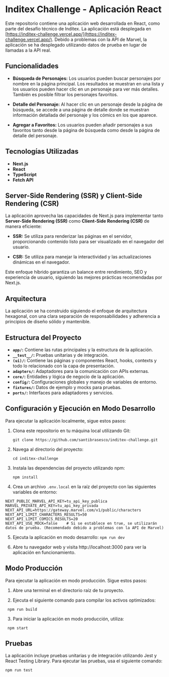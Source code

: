 # Inditex Challenge - Aplicación React

Este repositorio contiene una aplicación web desarrollada en React, como parte del desafío técnico de Inditex. La aplicación está desplegada en [https://inditex-challenge.vercel.app/](https://inditex-challenge.vercel.app/). Debido a problemas con la API de Marvel, la aplicación se ha desplegado utilizando datos de prueba en lugar de llamadas a la API real.

## Funcionalidades

- **Búsqueda de Personajes:** Los usuarios pueden buscar personajes por nombre en la página principal. Los resultados se muestran en una lista y los usuarios pueden hacer clic en un personaje para ver más detalles. También es posible filtrar los personajes favoritos.

- **Detalle del Personaje:** Al hacer clic en un personaje desde la página de búsqueda, se accede a una página de detalle donde se muestran información detallada del personaje y los cómics en los que aparece.

- **Agregar a Favoritos:** Los usuarios pueden añadir personajes a sus favoritos tanto desde la página de búsqueda como desde la página de detalle del personaje.

## Tecnologías Utilizadas

- **Next.js**
- **React**
- **TypeScript**
- **Fetch API**

## Server-Side Rendering (SSR) y Client-Side Rendering (CSR)

La aplicación aprovecha las capacidades de Next.js para implementar tanto **Server-Side Rendering (SSR)** como **Client-Side Rendering (CSR)** de manera eficiente:

- **SSR:** Se utiliza para renderizar las páginas en el servidor, proporcionando contenido listo para ser visualizado en el navegador del usuario.

- **CSR:** Se utiliza para manejar la interactividad y las actualizaciones dinámicas en el navegador.

Este enfoque híbrido garantiza un balance entre rendimiento, SEO y experiencia de usuario, siguiendo las mejores prácticas recomendadas por Next.js.


## Arquitectura

La aplicación se ha construido siguiendo el enfoque de arquitectura hexagonal, con una clara separación de responsabilidades y adherencia a principios de diseño sólido y mantenible.

## Estructura del Proyecto

- **`app/`:** Contiene las rutas principales y la estructura de la aplicación.
- **`__test__/`:** Pruebas unitarias y de integración.
- **`(ui)/`:** Contiene las páginas y componentes React, hooks, contexts y todo lo relacionado con la capa de presentación.
- **`adapters/`:** Adaptadores para la comunicación con APIs externas.
- **`core/`:** Entidades y lógica de negocio de la aplicación.
- **`config/`:** Configuraciones globales y manejo de variables de entorno.
- **`fixtures/`:** Datos de ejemplo y mocks para pruebas.
- **`ports/`:** Interfaces para adaptadores y servicios.

## Configuración y Ejecución en Modo Desarrollo

Para ejecutar la aplicación localmente, sigue estos pasos:

1. Clona este repositorio en tu máquina local utilizando Git:

   ```
   git clone https://github.com/santibrasesco/inditex-challenge.git
   ```

2. Navega al directorio del proyecto:

   ```
   cd inditex-challenge
   ```

3. Instala las dependencias del proyecto utilizando npm:

   ```
   npm install
   ```
4. Crea un archivo ```.env.local``` en la raíz del proyecto con las siguientes variables de entorno:
 ```
 NEXT_PUBLIC_MARVEL_API_KEY=tu_api_key_publica
MARVEL_PRIVATE_API_KEY=tu_api_key_privada
NEXT_API_URL=https://gateway.marvel.com/v1/public/characters
NEXT_API_LIMIT_CHARACTERS_RESULTS=50
NEXT_API_LIMIT_COMICS_RESULTS=20
NEXT_API_USE_MOCK=false    # Si se establece en true, se utilizarán datos de prueba. (Recomendado debido a problemas con la API de Marvel)
```

5. Ejecuta la aplicación en modo desarrollo:
  ``` npm run dev ```

6. Abre tu navegador web y visita http://localhost:3000 para ver la aplicación en funcionamiento.

## Modo Producción
Para ejecutar la aplicación en modo producción. Sigue estos pasos:

1. Abre una terminal en el directorio raíz de tu proyecto.

2. Ejecuta el siguiente comando para compilar los activos optimizados:
```
 npm run build
 ```

3. Para iniciar la aplicación en modo producción, utiliza:
 ```
  npm start
  ```

## Pruebas
La aplicación incluye pruebas unitarias y de integración utilizando Jest y React Testing Library. Para ejecutar las pruebas, usa el siguiente comando:
``` 
npm run test
 ```

